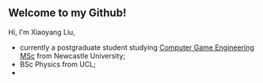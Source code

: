 ## Welcome to my Github!

Hi, I'm Xiaoyang Liu,

- currently a postgraduate student studying [Computer Game Engineering MSc](https://www.ncl.ac.uk/postgraduate/degrees/5152f/) from Newcastle University;
- BSc Physics from UCL;
- 

<!--
**IQ404/IQ404** is a ✨ _special_ ✨ repository because its `README.md` (this file) appears on your GitHub profile.

Here are some ideas to get you started:

- 🔭 I’m currently working on ...
- 🌱 I’m currently learning ...
- 👯 I’m looking to collaborate on ...
- 🤔 I’m looking for help with ...
- 💬 Ask me about ...
- 📫 How to reach me: ...
- 😄 Pronouns: ...
- ⚡ Fun fact: ...
-->
